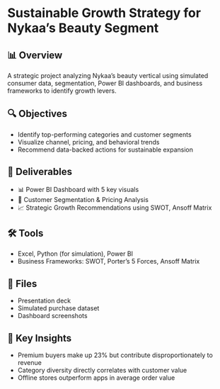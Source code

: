 # Sustainable Growth Strategy for Nykaa’s Beauty Segment

## 📊 Overview
A strategic project analyzing Nykaa’s beauty vertical using simulated consumer data, segmentation, Power BI dashboards, and business frameworks to identify growth levers.

## 🔍 Objectives
- Identify top-performing categories and customer segments
- Visualize channel, pricing, and behavioral trends
- Recommend data-backed actions for sustainable expansion

## 📁 Deliverables
- 📊 Power BI Dashboard with 5 key visuals
- 🧠 Customer Segmentation & Pricing Analysis
- 📈 Strategic Growth Recommendations using SWOT, Ansoff Matrix

## 🛠 Tools
- Excel, Python (for simulation), Power BI
- Business Frameworks: SWOT, Porter’s 5 Forces, Ansoff Matrix

## 📎 Files
- Presentation deck
- Simulated purchase dataset
- Dashboard screenshots

## 🚀 Key Insights
- Premium buyers make up 23% but contribute disproportionately to revenue
- Category diversity directly correlates with customer value
- Offline stores outperform apps in average order value

